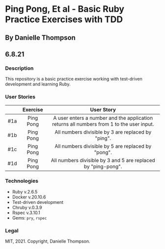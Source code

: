 # Ping Pong, Et al - Basic Ruby Practice Exercises with TDD

## By Danielle Thompson

## 6.8.21

### Description

This repository is a basic practice exercise working with test-driven development and learning Ruby.

### User Stories

|   	|   Exercise	|  User Story 	|
|:-:	|:-:	|:-:	|
|  #1a 	|  Ping Pong	|   A user enters a number and the application returns all numbers from 1 to the user input.	|
|  #1b 	|  Ping Pong 	|  All numbers divisible by 3 are replaced by "ping". 	|
|  #1c 	|  Ping Pong 	|  All numbers divisible by 5 are replaced by "pong". 	|
|  #1d 	|  Ping Pong 	|  All numbers divisible by 3 and 5 are replaced by "ping-pong". 	|

### Technologies

- Ruby v.2.6.5
- Docker v.20.10.6
- Test-driven development
- Chruby v.0.3.9
- Rspec v.3.10.1
- Gems: `pry`, `rspec`

### Legal

MIT, 2021. Copyright, Danielle Thompson.
